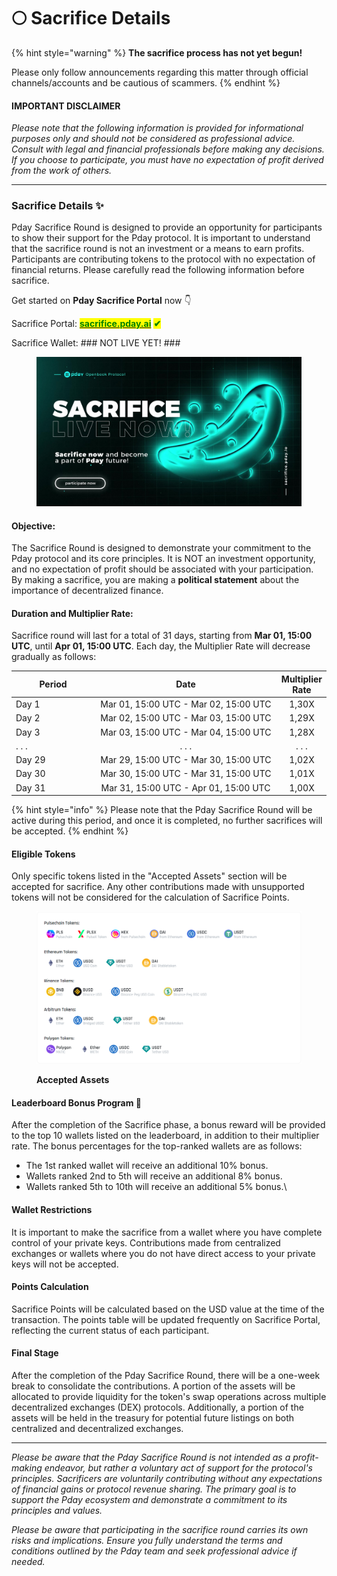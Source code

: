 # 🌕 Sacrifice Details

{% hint style="warning" %}
**The sacrifice process has not yet begun!**

Please only follow announcements regarding this matter through official channels/accounts and be cautious of scammers.
{% endhint %}

#### **IMPORTANT DISCLAIMER**

_Please note that the following information is provided for informational purposes only and should not be considered as professional advice. Consult with legal and financial professionals before making any decisions. If you choose to participate, you must have no expectation of profit derived from the work of others._

***

### **Sacrifice Details ✨**

Pday Sacrifice Round is designed to provide an opportunity for participants to show their support for the Pday protocol. It is important to understand that the sacrifice round is not an investment or a means to earn profits. Participants are contributing tokens to the protocol with no expectation of financial returns. Please carefully read the following information before sacrifice.

Get started on **Pday Sacrifice Portal** now 👇

Sacrifice Portal: [<mark style="color:green;">**sacrifice.pday.ai**</mark>](https://sacrifice.pday.ai) <mark style="color:green;">**✔**</mark>

Sacrifice Wallet: ### NOT LIVE YET! ###

<figure><img src="../.gitbook/assets/Pday-Sacrifice - frame at 0m7s.jpg" alt=""><figcaption></figcaption></figure>

#### Objective:

The Sacrifice Round is designed to demonstrate your commitment to the Pday protocol and its core principles. It is NOT an investment opportunity, and no expectation of profit should be associated with your participation. By making a sacrifice, you are making a **political statement** about the importance of decentralized finance.

#### Duration and Multiplier Rate:

Sacrifice round will last for a total of 31 days, starting from **Mar 01, 15:00 UTC**, until **Apr 01, 15:00 UTC**. Each day, the Multiplier Rate will decrease gradually as follows:

<table data-full-width="false"><thead><tr><th width="162.33333333333331">Period</th><th width="415" align="center">Date</th><th align="center">Multiplier Rate</th></tr></thead><tbody><tr><td>Day 1</td><td align="center">Mar 01, 15:00 UTC - Mar 02, 15:00 UTC</td><td align="center">1,30X</td></tr><tr><td>Day 2</td><td align="center">Mar 02, 15:00 UTC - Mar 03, 15:00 UTC</td><td align="center">1,29X</td></tr><tr><td>Day 3</td><td align="center">Mar 03, 15:00 UTC - Mar 04, 15:00 UTC</td><td align="center">1,28X</td></tr><tr><td>. . . </td><td align="center">. . . </td><td align="center">. . . </td></tr><tr><td>Day 29</td><td align="center">Mar 29, 15:00 UTC - Mar 30, 15:00 UTC</td><td align="center">1,02X</td></tr><tr><td>Day 30</td><td align="center">Mar 30, 15:00 UTC - Mar 31, 15:00 UTC</td><td align="center">1,01X</td></tr><tr><td>Day 31</td><td align="center">Mar 31, 15:00 UTC - Apr 01, 15:00 UTC</td><td align="center">1,00X</td></tr></tbody></table>

{% hint style="info" %}
Please note that the Pday Sacrifice Round will be active during this period, and once it is completed, no further sacrifices will be accepted.
{% endhint %}

#### Eligible Tokens

Only specific tokens listed in the "Accepted Assets" section will be accepted for sacrifice. Any other contributions made with unsupported tokens will not be considered for the calculation of Sacrifice Points.

<figure><img src="../.gitbook/assets/token-pday-sac.png" alt=""><figcaption><p><strong>Accepted Assets</strong></p></figcaption></figure>

#### **Leaderboard Bonus Program 🎁**

After the completion of the Sacrifice phase, a bonus reward will be provided to the top 10 wallets listed on the leaderboard, in addition to their multiplier rate. The bonus percentages for the top-ranked wallets are as follows:

* The 1st ranked wallet will receive an additional 10% bonus.
* Wallets ranked 2nd to 5th will receive an additional 8% bonus.
* Wallets ranked 5th to 10th will receive an additional 5% bonus.\


#### Wallet Restrictions

It is important to make the sacrifice from a wallet where you have complete control of your private keys. Contributions made from centralized exchanges or wallets where you do not have direct access to your private keys will not be accepted.

#### Points Calculation

Sacrifice Points will be calculated based on the USD value at the time of the transaction. The points table will be updated frequently on Sacrifice Portal, reflecting the current status of each participant.

#### Final Stage

After the completion of the Pday Sacrifice Round, there will be a one-week break to consolidate the contributions. A portion of the assets will be allocated to provide liquidity for the token's swap operations across multiple decentralized exchanges (DEX) protocols. Additionally, a portion of the assets will be held in the treasury for potential future listings on both centralized and decentralized exchanges.

***

_Please be aware that the Pday Sacrifice Round is not intended as a profit-making endeavor, but rather a voluntary act of support for the protocol's principles. Sacrificers are voluntarily contributing without any expectations of financial gains or protocol revenue sharing. The primary goal is to support the Pday ecosystem and demonstrate a commitment to its principles and values._

_Please be aware that participating in the sacrifice round carries its own risks and implications. Ensure you fully understand the terms and conditions outlined by the Pday team and seek professional advice if needed._
